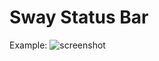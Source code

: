 # Sway Status Bar

Example:
![screenshot](https://user-images.githubusercontent.com/1857617/84491448-3c58e580-acad-11ea-934a-739358de1002.png)
